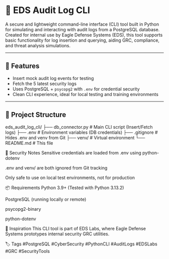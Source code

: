 # 🔐 EDS Audit Log CLI

A secure and lightweight command-line interface (CLI) tool built in Python for simulating and interacting with audit logs from a PostgreSQL database. Created for internal use by Eagle Defense Systems (EDS), this tool supports basic functionality for log insertion and querying, aiding GRC, compliance, and threat analysis simulations.

---

## 🚀 Features

- Insert mock audit log events for testing
- Fetch the 5 latest security logs
- Uses PostgreSQL + `psycopg2` with `.env` for credential security
- Clean CLI experience, ideal for local testing and training environments

---

## 📁 Project Structure

eds_audit_log_cli/
├── db_connector.py     # Main CLI script (Insert/Fetch logs)
├── .env                # Environment variables (DB credentials)
├── .gitignore          # Hides .env and venv from Git
├── venv/               # Virtual environment
└── README.md           # This file


🔐 Security Notes
Sensitive credentials are loaded from .env using python-dotenv

.env and venv/ are both ignored from Git tracking

Only safe to use on local test environments, not for production

📦 Requirements
Python 3.9+ (Tested with Python 3.13.2)

PostgreSQL (running locally or remote)

psycopg2-binary

python-dotenv


🧠 Inspiration
This CLI tool is part of EDS Labs, where Eagle Defense Systems prototypes internal security GRC utilities.

🏷 Tags
#PostgreSQL #CyberSecurity #PythonCLI #AuditLogs #EDSLabs #GRC #SecurityTools
